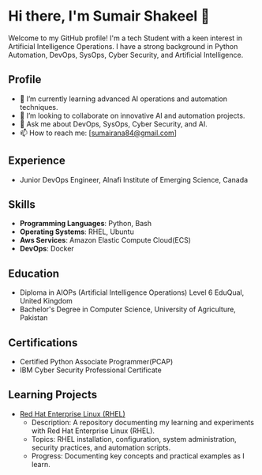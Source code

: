 # Hi there, I'm Sumair Shakeel 👋

Welcome to my GitHub profile! I'm a tech Student with a keen interest in Artificial Intelligence Operations. I have a strong background in Python Automation, DevOps, SysOps, Cyber Security, and Artificial Intelligence.

## Profile
- 🌱 I’m currently learning advanced AI operations and automation techniques.
- 👯 I’m looking to collaborate on innovative AI and automation projects.
- 💬 Ask me about DevOps, SysOps, Cyber Security, and AI.
- 📫 How to reach me: [sumairana84@gmail.com]
## Experience
- Junior DevOps Engineer, Alnafi Institute of Emerging Science, Canada

## Skills
- **Programming Languages**: Python, Bash
- **Operating Systems**: RHEL, Ubuntu
- **Aws Services**: Amazon Elastic Compute Cloud(ECS)
- **DevOps**: Docker

## Education
- Diploma in AIOPs (Artificial Intelligence Operations) Level 6 EduQual, United Kingdom
- Bachelor's Degree in Computer Science, University of Agriculture, Pakistan

## Certifications
 - Certified Python Associate Programmer(PCAP)
 - IBM Cyber Security Professional Certificate

## Learning Projects
- [Red Hat Enterprise Linux (RHEL)](https://github.com/SumairShakeel/Red-Hat-Enterprise-Linux-RHEL-)
  - Description: A repository documenting my learning and experiments with Red Hat Enterprise Linux (RHEL).
  - Topics: RHEL installation, configuration, system administration, security practices, and automation scripts.
  - Progress: Documenting key concepts and practical examples as I learn.
 

  

